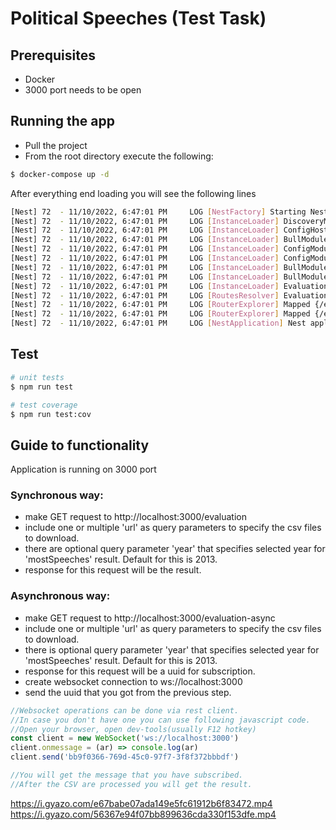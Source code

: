 # Political Speeches (Test Task)

## Prerequisites

- Docker
- 3000 port needs to be open

## Running the app

- Pull the project
- From the root directory execute the following:
```bash
$ docker-compose up -d
```
After everything end loading you will see the following lines

```bash
[Nest] 72  - 11/10/2022, 6:47:01 PM     LOG [NestFactory] Starting Nest application...
[Nest] 72  - 11/10/2022, 6:47:01 PM     LOG [InstanceLoader] DiscoveryModule dependencies initialized +16ms
[Nest] 72  - 11/10/2022, 6:47:01 PM     LOG [InstanceLoader] ConfigHostModule dependencies initialized +0ms
[Nest] 72  - 11/10/2022, 6:47:01 PM     LOG [InstanceLoader] BullModule dependencies initialized +1ms
[Nest] 72  - 11/10/2022, 6:47:01 PM     LOG [InstanceLoader] ConfigModule dependencies initialized +0ms
[Nest] 72  - 11/10/2022, 6:47:01 PM     LOG [InstanceLoader] ConfigModule dependencies initialized +0ms
[Nest] 72  - 11/10/2022, 6:47:01 PM     LOG [InstanceLoader] BullModule dependencies initialized +0ms
[Nest] 72  - 11/10/2022, 6:47:01 PM     LOG [InstanceLoader] BullModule dependencies initialized +4ms
[Nest] 72  - 11/10/2022, 6:47:01 PM     LOG [InstanceLoader] EvaluationModule dependencies initialized +0ms
[Nest] 72  - 11/10/2022, 6:47:01 PM     LOG [RoutesResolver] EvaluationController {/}: +6ms
[Nest] 72  - 11/10/2022, 6:47:01 PM     LOG [RouterExplorer] Mapped {/evaluation, GET} route +2ms
[Nest] 72  - 11/10/2022, 6:47:01 PM     LOG [RouterExplorer] Mapped {/evaluation-async, GET} route +0ms
[Nest] 72  - 11/10/2022, 6:47:01 PM     LOG [NestApplication] Nest application successfully started +3ms
```

## Test

```bash
# unit tests
$ npm run test

# test coverage
$ npm run test:cov
```

## Guide to functionality

Application is running on 3000 port

### Synchronous way:
- make GET request to http://localhost:3000/evaluation
- include one or multiple 'url' as query parameters to specify the csv files to download.
- there are optional query parameter 'year' that specifies selected year for 'mostSpeeches' result. Default for this is 2013.
- response for this request will be the result.

### Asynchronous way:
- make GET request to http://localhost:3000/evaluation-async
- include one or multiple 'url' as query parameters to specify the csv files to download.
- there is optional query parameter 'year' that specifies selected year for 'mostSpeeches' result. Default for this is 2013.
- response for this request will be a uuid for subscription.
- create websocket connection to ws://localhost:3000
- send the uuid that you got from the previous step.

```javascript
//Websocket operations can be done via rest client. 
//In case you don't have one you can use following javascript code.
//Open your browser, open dev-tools(usually F12 hotkey)
const client = new WebSocket('ws://localhost:3000')
client.onmessage = (ar) => console.log(ar)
client.send('bb9f0366-769d-45c0-97f7-3f8f372bbbdf')

//You will get the message that you have subscribed.
//After the CSV are processed you will get the result.
```

https://i.gyazo.com/e67babe07ada149e5fc61912b6f83472.mp4
https://i.gyazo.com/56367e94f07bb899636cda330f153dfe.mp4
